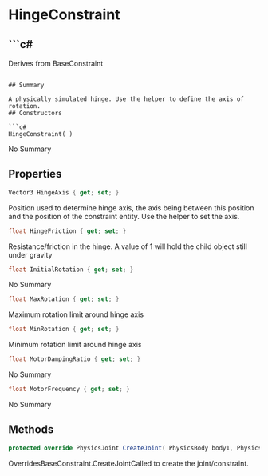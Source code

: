 # HingeConstraint

## ```c#
Derives from BaseConstraint
```

## Summary

A physically simulated hinge. Use the helper to define the axis of rotation.
## Constructors

```c#
HingeConstraint( ) 
```
No Summary
## Properties

```c#
Vector3 HingeAxis { get; set; } 
```
Position used to determine hinge axis, the axis being between this position and the position of the constraint entity. Use the helper to set the axis.
```c#
float HingeFriction { get; set; } 
```
Resistance/friction in the hinge. A value of 1 will hold the child object still under gravity
```c#
float InitialRotation { get; set; } 
```
No Summary
```c#
float MaxRotation { get; set; } 
```
Maximum rotation limit around hinge axis
```c#
float MinRotation { get; set; } 
```
Minimum rotation limit around hinge axis
```c#
float MotorDampingRatio { get; set; } 
```
No Summary
```c#
float MotorFrequency { get; set; } 
```
No Summary
## Methods

```c#
protected override PhysicsJoint CreateJoint( PhysicsBody body1, PhysicsBody body2) 
```
OverridesBaseConstraint.CreateJointCalled to create the joint/constraint.
